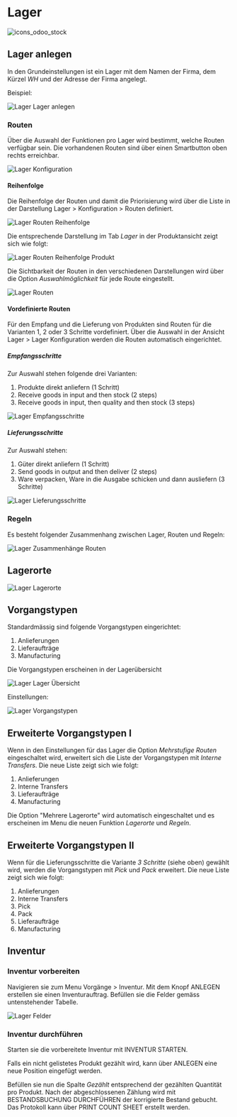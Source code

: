 # Lager
![icons_odoo_stock](assets/icons_odoo_stock.png)

## Lager anlegen
In den Grundeinstellungen ist ein Lager mit dem Namen der Firma, dem Kürzel *WH* und der Adresse der Firma angelegt.

Beispiel:

![Lager Lager anlegen](assets/Lager%20Lager%20anlegen.png)

### Routen
Über die Auswahl der Funktionen pro Lager wird bestimmt, welche Routen verfügbar sein. Die vorhandenen Routen sind über einen Smartbutton oben rechts erreichbar.

![Lager Konfiguration](assets/Lager%20Konfiguration.svg)


#### Reihenfolge
Die Reihenfolge der Routen und damit die Priorisierung wird über die Liste in der Darstellung Lager > Konfiguration > Routen definiert.

![Lager Routen Reihenfolge](assets/Lager%20Routen%20Reihenfolge.png)

Die entsprechende Darstellung im Tab *Lager* in der Produktansicht zeigt sich wie folgt:

![Lager Routen Reihenfolge Produkt](assets/Lager%20Routen%20Reihenfolge%20Produkt.png)

Die Sichtbarkeit der Routen in den verschiedenen Darstellungen wird über die Option *Auswahlmöglichkeit* für jede Route eingestellt.

![Lager Routen](assets/Lager%20Routen.svg)

#### Vordefinierte Routen
Für den Empfang und die Lieferung von Produkten sind Routen für die Varianten 1, 2 oder 3 Schritte vordefiniert. Über die Auswahl in der Ansicht Lager > Lager Konfiguration werden die Routen automatisch eingerichtet.

##### Empfangsschritte

Zur Auswahl stehen folgende drei Varianten:
1.  Produkte direkt anliefern (1 Schritt)
2. Receive goods in input and then stock (2 steps)
3. Receive goods in input, then quality and then stock (3 steps)

![Lager Empfangsschritte](assets/Lager%20Empfangsschritte.svg)

##### Lieferungsschritte

Zur Auswahl stehen:
1. Güter direkt anliefern (1 Schritt)
2. Send goods in output and then deliver (2 steps)
3. Ware verpacken, Ware in die Ausgabe schicken und dann ausliefern (3 Schritte)

![Lager Lieferungsschritte](assets/Lager%20Lieferungsschritte.svg)



### Regeln

Es besteht folgender Zusammenhang zwischen Lager, Routen und Regeln:

![Lager Zusammenhänge Routen](assets/Lager%20Zusammenh%C3%A4nge%20Routen.svg)

## Lagerorte

![Lager Lagerorte](assets/Lager%20Lagerorte.svg)


## Vorgangstypen
Standardmässig sind folgende Vorgangstypen eingerichtet:
1. Anlieferungen
2. Lieferaufträge
3. Manufacturing

Die Vorgangstypen erscheinen in der Lagerübersicht

![Lager Lager Übersicht](assets/Lager%20Lager%20%C3%9Cbersicht.png)

Einstellungen:

![Lager Vorgangstypen](assets/Lager%20Vorgangstypen.svg)

## Erweiterte Vorgangstypen I
Wenn in den Einstellungen für das Lager die Option *Mehrstufige Routen* eingeschaltet wird, erweitert sich die Liste der Vorgangstypen mit *Interne Transfers*. Die neue Liste zeigt sich wie folgt:

1. Anlieferungen
2. Interne Transfers
3. Lieferaufträge
4. Manufacturing

Die Option "Mehrere Lagerorte" wird automatisch eingeschaltet und es erscheinen im Menu die neuen Funktion *Lagerorte* und *Regeln*.

## Erweiterte Vorgangstypen II
Wenn für die Lieferungsschritte die Variante *3 Schritte* (siehe oben) gewählt wird, werden die Vorgangstypen mit *Pick* und *Pack* erweitert. Die neue Liste zeigt sich wie folgt:

1. Anlieferungen
2. Interne Transfers
3. Pick
4. Pack
5. Lieferaufträge
6. Manufacturing

## Inventur
### Inventur vorbereiten
Navigieren sie zum Menu Vorgänge > Inventur. Mit dem Knopf ANLEGEN erstellen sie einen Inventurauftrag. Befüllen sie die Felder gemäss untenstehender Tabelle.

![Lager Felder](assets/Lager%20Felder.svg)

### Inventur durchführen

Starten sie die vorbereitete Inventur mit INVENTUR STARTEN.

Falls ein nicht gelistetes Produkt gezählt wird, kann über ANLEGEN eine neue Position eingefügt werden.

Befüllen sie nun die Spalte *Gezählt* entsprechend der gezählten Quantität pro Produkt. Nach der abgeschlossenen Zählung wird mit BESTANDSBUCHUNG DURCHFÜHREN der korrigierte Bestand gebucht. Das Protokoll kann über PRINT COUNT SHEET erstellt werden.